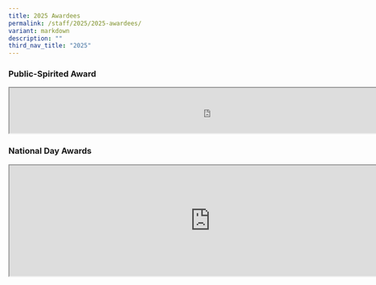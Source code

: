 ```yaml
---
title: 2025 Awardees
permalink: /staff/2025/2025-awardees/
variant: markdown
description: ""
third_nav_title: "2025"
---
```

<h3>Public-Spirited Award</h3>

<iframe src="https://docs.google.com/document/d/e/2PACX-1vRd-aWBiBmZNxR8SpMtuUrLHJzWkU1RWUCmxx2r-SMjqk5Xtnk9nxNnh0eDAyb57g5meixixc0QMyh9/pub?embedded=true" width="800px" height="90px" scrolling="no"></iframe>

<h3>National Day Awards</h3>
<iframe src="https://docs.google.com/document/d/e/2PACX-1vSTY-K26E6wJ66SIPtTpgTr8bLD80paT6iCCpcJIEejjvLVaNWuxDkipM7dx48L-aWrkpbqXa6wI4QB/pub?embedded=true" width="800px" height="220px" scrolling="no"></iframe>
